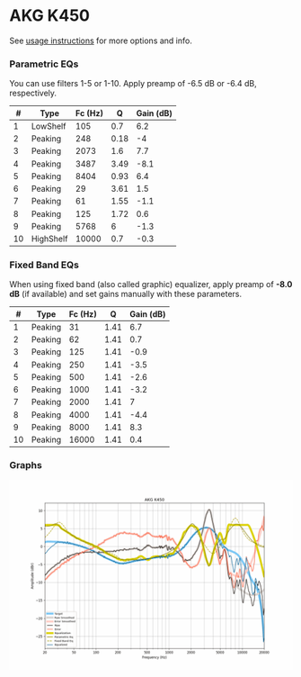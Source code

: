 # AKG K450
See [usage instructions](https://github.com/jaakkopasanen/AutoEq#usage) for more options and info.

### Parametric EQs
You can use filters 1-5 or 1-10. Apply preamp of -6.5 dB or -6.4 dB, respectively.

|   # | Type      |   Fc (Hz) |    Q |   Gain (dB) |
|-----|-----------|-----------|------|-------------|
|   1 | LowShelf  |       105 | 0.7  |         6.2 |
|   2 | Peaking   |       248 | 0.18 |        -4   |
|   3 | Peaking   |      2073 | 1.6  |         7.7 |
|   4 | Peaking   |      3487 | 3.49 |        -8.1 |
|   5 | Peaking   |      8404 | 0.93 |         6.4 |
|   6 | Peaking   |        29 | 3.61 |         1.5 |
|   7 | Peaking   |        61 | 1.55 |        -1.1 |
|   8 | Peaking   |       125 | 1.72 |         0.6 |
|   9 | Peaking   |      5768 | 6    |        -1.3 |
|  10 | HighShelf |     10000 | 0.7  |        -0.3 |

### Fixed Band EQs
When using fixed band (also called graphic) equalizer, apply preamp of **-8.0 dB** (if available) and set gains manually with these parameters.

|   # | Type    |   Fc (Hz) |    Q |   Gain (dB) |
|-----|---------|-----------|------|-------------|
|   1 | Peaking |        31 | 1.41 |         6.7 |
|   2 | Peaking |        62 | 1.41 |         0.7 |
|   3 | Peaking |       125 | 1.41 |        -0.9 |
|   4 | Peaking |       250 | 1.41 |        -3.5 |
|   5 | Peaking |       500 | 1.41 |        -2.6 |
|   6 | Peaking |      1000 | 1.41 |        -3.2 |
|   7 | Peaking |      2000 | 1.41 |         7   |
|   8 | Peaking |      4000 | 1.41 |        -4.4 |
|   9 | Peaking |      8000 | 1.41 |         8.3 |
|  10 | Peaking |     16000 | 1.41 |         0.4 |

### Graphs
![](./AKG%20K450.png)
